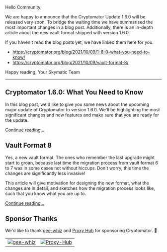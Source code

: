 Hello Community,


We are happy to announce that the Cryptomator Update 1.6.0 will be released very soon.
To bridge the waiting time we have summarised the most important changes in a blog post. Additionally, there is an in-depth article about the new vault format shipped with version 1.6.0.

If you haven't read the blog posts yet, we have linked them here for you.
- https://cryptomator.org/blog/2021/10/09/1-6-0-what-you-need-to-know/
- https://cryptomator.org/blog/2021/10/09/vault-format-8/


Happy reading,
Your Skymatic Team

---

## Cryptomator 1.6.0: What You Need to Know
In this blog post, we'd like to give you some news about the upcoming major update of Cryptomator to version 1.6.0.
We'll be highlighting the most significant changes and new features and make sure that you are ready for the update.

[Continue reading…](https://cryptomator.org/blog/2021/10/09/1-6-0-what-you-need-to-know/)

## Vault Format 8
Yes, a new vault format. The ones who remember the last upgrade might start to groan, because last time the migration process from vault format 6 to 7 was in some cases not without hiccups.
Don't worry, this time the changes are significantly less invasive!

This article will give motivation for designing the new format, what the changes are in detail, and sketches how the migration process looks like, such that you know what you are up to.

[Continue reading…](https://cryptomator.org/blog/2021/10/09/vault-format-8/)

## Sponsor Thanks
We'd like to thank [gee-whiz](https://www.gee-whiz.de/) and [Proxy Hub](https://proxy-hub.com/) for sponsoring Cryptomator. :rocket:

<table class="my-16" cellspacing="16">
  <tr>
    <td class="pr-8"><a href="https://www.gee-whiz.de/"><img class="h-64" src="https://cryptomator.org/img/sponsors/geewhiz.svg" alt="gee-whiz"></a></td>
    <td class="pl-8"><a href="https://proxy-hub.com/"><img class="h-64" src="https://cryptomator.org/img/sponsors/proxyhub.svg" alt="Proxy-Hub"></a></td>
  </tr>
</table>
